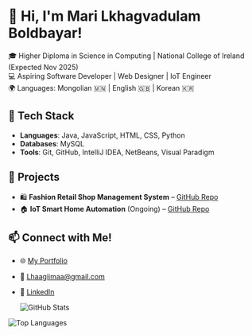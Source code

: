 # 👋 Hi, I'm Mari Lkhagvadulam Boldbayar!

🎓 Higher Diploma in Science in Computing | National College of Ireland (Expected Nov 2025)  
💻 Aspiring Software Developer | Web Designer | IoT Engineer  
🌍 Languages: Mongolian 🇲🇳 | English 🇬🇧 | Korean 🇰🇷  

## 🚀 Tech Stack
- **Languages**: Java, JavaScript, HTML, CSS, Python  
- **Databases**: MySQL  
- **Tools**: Git, GitHub, IntelliJ IDEA, NetBeans, Visual Paradigm  

## 📌 Projects
- 🛍 **Fashion Retail Shop Management System** – [GitHub Repo](#)
- 🏠 **IoT Smart Home Automation** (Ongoing) – [GitHub Repo](#)

## 📫 Connect with Me!
- 🌐 [My Portfolio](https://verdant-sorbet-d96fcd.netlify.app/)
- 📧 Lhaagiimaa@gmail.com  
- 💼 [LinkedIn](https://www.linkedin.com/in/mari-lkhagvadulam-boldbayar-a59346331/)

  ![GitHub Stats](https://github-readme-stats.vercel.app/api?username=YOUR_USERNAME&show_icons=true&theme=dark)

![Top Languages](https://github-readme-stats.vercel.app/api/top-langs/?username=YOUR_USERNAME&layout=compact)

